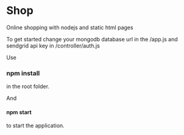 # Shop
Online shopping with nodejs and static html pages


To get started change your mongodb database url in the /app.js and sendgrid api key in /controller/auth.js

Use <h3>npm install</h3> in the root folder.

And <h4>npm start</h4> to start the application.
